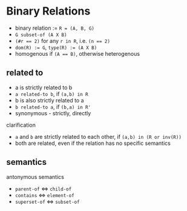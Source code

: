 
<!-- ======================================================================= -->
# Binary Relations

* binary relation := `R = (A, B, G)`
* `G subset-of (A X B)`
* `(#r == 2)` for any `r in R`, i.e. `(n == 2)`
* `dom(R) := G`, `type(R) := (A X B)`
* homogenous if `(A == B)`, otherwise heterogenous

<!-- ======================================================================= -->
## related to

* a is strictly related to b
* `a related-to b`, if `(a,b) in R`
* b is also strictly related to a
* `b related-to a`, if `(b,a) in R'`
* synonymous - strictly, directly

clarification

* `a` and `b` are strictly related to each other, if `(a,b) in (R or inv(R))`
* both are related, even if the relation has no specific semantics

<!-- ======================================================================= -->
## semantics

antonymous semantics

* `parent-of` <=> `child-of`
* `contains` <=> `element-of`
* `superset-of` <=> `subset-of`
